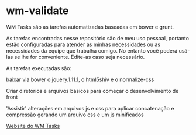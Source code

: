 wm-validate
===========

WM Tasks são as tarefas automatizadas baseadas em bower e grunt.

As tarefas encontradas nesse repositório são de meu uso pessoal, portanto estão configuradas para atender as minhas necessidades ou as necessidades da equipe que trabalha comigo. No entanto você poderá usá-las se lhe for conveniente. Edite-as caso seja necessário.

As tarefas executadas são:

baixar via bower o jquery.1.11.1, o html5shiv e o normalize-css

Criar diretórios e arquivos básicos para começar o desenvolvimento de front

'Assistir' alterações em arquivos js e css para aplicar concatenação e compressão gerando um arquivo css e um js minificados

[Website do WM Tasks](http://welisonmenezes.com.br/extras/plugins/grunt/wm-tasks/)